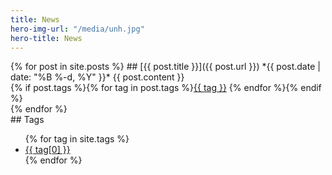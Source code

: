 ```yaml
---
title: News
hero-img-url: "/media/unh.jpg"
hero-title: News
---
```


<article class="grid three-columns">

<article class="posts" markdown="1" style="grid-column: 1 / 3">
{% for post in site.posts %}
## [{{ post.title }}]({{ post.url }})
*{{ post.date | date: "%B %-d, %Y" }}*
{{ post.content }}
<div class="post-data">
{% if post.tags %}{% for tag in post.tags %}<a class="tag" href="{{ tag | prepend:'/tags/' | prepend:site.url }}">{{ tag }}</a> {% endfor %}{% endif %}
</div>
<div class="divider"></div>
{% endfor %}
</article>

<aside markdown="1" style="grid-column: 3">
## Tags
<ul markdown="1">
{% for tag in site.tags %}
<li><a href="{{ tag[0] | prepend: '/tags/' | prepend: site.url }}">{{ tag[0] }}</a></li>
{% endfor %}
</ul>
</aside>

</article>